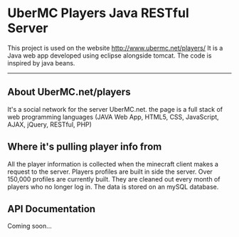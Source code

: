 UberMC Players Java RESTful Server
===================

This project is used on the website http://www.ubermc.net/players/ It is a Java web app developed using eclipse alongside tomcat. The code is inspired by java beans. 

----------
About UberMC.net/players
-------------
It's a social network for the server UberMC.net. the page is a full stack of web programming languages (JAVA Web App, HTML5, CSS,  JavaScript, AJAX, jQuery, RESTful, PHP)



Where it's pulling player info from
-------------
All the player information is collected when the minecraft client makes a request to the server. Players profiles are built in side the server. Over 150,000 profiles are currently built. They are cleaned out every month of players who no longer log in. The data is stored on an mySQL database.

API Documentation
-------------

Coming soon...
